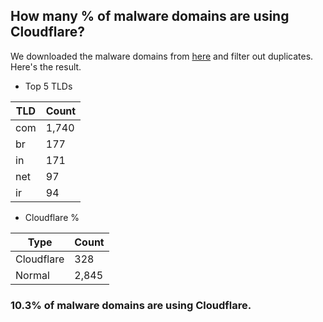 ## How many % of malware domains are using Cloudflare?


We downloaded the malware domains from [here](https://urlhaus.abuse.ch) and filter out duplicates.
Here's the result.


[//]: # (start replacement)


- Top 5 TLDs

| TLD | Count |
| --- | --- |
| com | 1,740 |
| br | 177 |
| in | 171 |
| net | 97 |
| ir | 94 |


- Cloudflare %

| Type | Count |
| --- | --- |
| Cloudflare | 328 |
| Normal | 2,845 |


### 10.3% of malware domains are using Cloudflare.